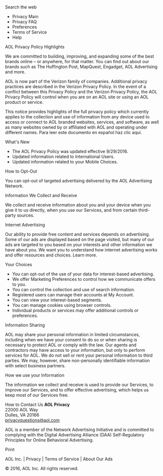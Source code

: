 Search the web

*   Privacy Main
*   Privacy FAQ
*   Preferences
*   Terms of Service
*   Help

AOL Privacy Policy Highlights

We are committed to building, improving, and expanding some of the best brands online – or anywhere, for that matter. You can find out about our brands such as The Huffington Post, MapQuest, Engadget, AOL Advertising and more.

AOL is now part of the Verizon family of companies. Additional privacy practices are described in the Verizon Privacy Policy. In the event of a conflict between this Privacy Policy and the Verizon Privacy Policy, the AOL Privacy Policy will control when you are on an AOL site or using an AOL product or service.

This notice provides highlights of the full privacy policy which currently applies to the collection and use of information from any device used to access or connect to AOL branded websites, services, and software, as well as many websites owned by or affiliated with AOL and operating under different names. Para leer este documento en español haz clic aquí.

What's New

*   The AOL Privacy Policy was updated effective 9/29/2016.
*   Updated information related to International Users.
*   Updated information related to your Mobile Choices.

How to Opt-Out

You can opt-out of targeted advertising delivered by the AOL Advertising Network.

Information We Collect and Receive

We collect and receive information about you and your device when you give it to us directly, when you use our Services, and from certain third-party sources.

Internet Advertising

Our ability to provide free content and services depends on advertising. Some of our ads are displayed based on the page visited, but many of our ads are targeted to you based on your interests and other information we have about you. We want you to understand how internet advertising works and offer resources and choices. Learn more.

Your Choices

*   You can opt-out of the use of your data for interest-based advertising.
*   We offer Marketing Preferences to control how we communicate offers to you.
*   You can control the collection and use of search information.
*   Registered users can manage their accounts at My Account.
*   You can view your interest-based segments.
*   You can manage cookies using browser controls.
*   Individual products or services may offer additional controls or preferences.

Information Sharing

AOL may share your personal information in limited circumstances, including when we have your consent to do so or when sharing is necessary to protect AOL or comply with the law. Our agents and contractors may have access to your information, but only to perform services for AOL. We do not sell or rent your personal information to third parties. We may, however, share non-personally identifiable information with select business partners.

How we use your Information

The information we collect and receive is used to provide our Services, to improve our Services, and to offer effective advertising, which helps us keep most of our Services free.

How to Contact Us **AOL Privacy**  
22000 AOL Way  
Dulles, VA 20166  
privacyquestions@aol.com  
  
  
  

AOL is a member of the Network Advertising Initiative and is committed to complying with the Digital Advertising Alliance (DAA) Self-Regulatory Principles for Online Behavioral Advertising.

Print

AOL Inc. | Privacy | Terms of Service | About Our Ads

© 2016, AOL Inc. All rights reserved.